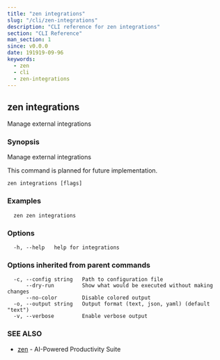 ```yaml
---
title: "zen integrations"
slug: "/cli/zen-integrations"
description: "CLI reference for zen integrations"
section: "CLI Reference"
man_section: 1
since: v0.0.0
date: 191919-09-96
keywords:
  - zen
  - cli
  - zen-integrations
---
```


## zen integrations

Manage external integrations

### Synopsis

Manage external integrations

This command is planned for future implementation.

```
zen integrations [flags]
```

### Examples

```
  zen zen integrations
```

### Options

```
  -h, --help   help for integrations
```

### Options inherited from parent commands

```
  -c, --config string   Path to configuration file
      --dry-run         Show what would be executed without making changes
      --no-color        Disable colored output
  -o, --output string   Output format (text, json, yaml) (default "text")
  -v, --verbose         Enable verbose output
```

### SEE ALSO

* [zen](zen.md.md)	 - AI-Powered Productivity Suite

